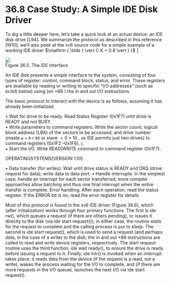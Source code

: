 # 36.8 Case Study: A Simple IDE Disk Driver  

To dig a little deeper here, let’s take a quick look at an actual device: an IDE disk drive [L94]. We summarize the protocol as described in this reference [W10]; we’ll also peek at the xv6 source code for a simple example of a working IDE driver $\mathrm { \tilde { \vert C K + 0 8 \vert } }$ ].  

![](images/7745f6cab9e9f79015909bfce17df334c1cfb8c9b52c01518da92bb3536fce04.jpg)  
Figure 36.5: The IDE Interface  

An IDE disk presents a simple interface to the system, consisting of four types of register: control, command block, status, and error. These registers are available by reading or writing to specific “I/O addresses” (such as $\mathtt { 0 } \mathtt { x } \mathtt { 3 } \mathtt { E } 6$ below) using (on $\times 8 6$ ) the in and out I/O instructions.  

The basic protocol to interact with the device is as follows, assuming it has already been initialized.  

• Wait for drive to be ready. Read Status Register (0x1F7) until drive is READY and not BUSY.   
• Write parameters to command registers. Write the sector count, logical block address (LBA) of the sectors to be accessed, and drive number (maste $\scriptstyle \mathtt { \omega = 0 \times 0 0 }$ or slave $\scriptstyle = 0 \times 1 0$ , as IDE permits just two drives) to command registers $( 0 \mathrm { x } 1 \mathrm { F } 2 \ – 0 \mathrm { x } 1 \mathrm { F } 6 ) ,$ ).   
• Start the I/O. Write READ|WRITE command to command register (0x1F7).  

OPERATINGSYSTEMS[VERSION 1.10]  

• Data transfer (for writes): Wait until drive status is READY and DRQ (drive request for data); write data to data port. • Handle interrupts. In the simplest case, handle an interrupt for each sector transferred; more complex approaches allow batching and thus one final interrupt when the entire transfer is complete. Error handling. After each operation, read the status register. If the ERROR bit is on, read the error register for details.  

Most of this protocol is found in the xv6 IDE driver (Figure 36.6), which (after initialization) works through four primary functions. The first is ide rw(), which queues a request (if there are others pending), or issues it directly to the disk (via ide start request()); in either case, the routine waits for the request to complete and the calling process is put to sleep. The second is ide start request(), which is used to send a request (and perhaps data, in the case of a write) to the disk; the in and out $\times 8 6$ instructions are called to read and write device registers, respectively. The start request routine uses the third function, ide wait ready(), to ensure the drive is ready before issuing a request to it. Finally, ide intr() is invoked when an interrupt takes place; it reads data from the device (if the request is a read, not a write), wakes the process waiting for the $\mathrm { I } / \mathrm { O }$ to complete, and (if there are more requests in the I/O queue), launches the next I/O via ide start request().  

